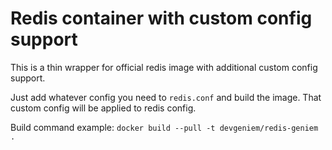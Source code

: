 # Redis container with custom config support

This is a thin wrapper for official redis image with additional custom config support.

Just add whatever config you need to `redis.conf` and build the image.
That custom config will be applied to redis config.

Build command example: `docker build --pull -t devgeniem/redis-geniem .`

